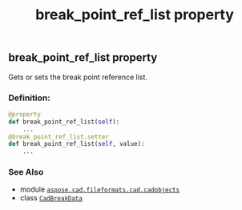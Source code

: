 ﻿---
title: break_point_ref_list property
second_title: Aspose.CAD for Python via .NET API References
description: 
type: docs
weight: 80
url: /python-net/aspose.cad.fileformats.cad.cadobjects/cadbreakdata/break_point_ref_list/
is_root: false
---

## break_point_ref_list property


Gets or sets the break point reference list.
### Definition:
```python
@property
def break_point_ref_list(self):
    ...
@break_point_ref_list.setter
def break_point_ref_list(self, value):
    ...
```

### See Also
* module [`aspose.cad.fileformats.cad.cadobjects`](../../)
* class [`CadBreakData`](/cad/python-net/aspose.cad.fileformats.cad.cadobjects/cadbreakdata)
